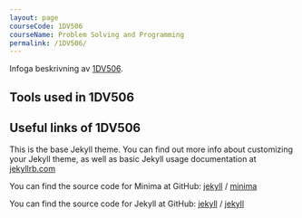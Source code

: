 ```yaml
---
layout: page
courseCode: 1DV506
courseName: Problem Solving and Programming
permalink: /1DV506/
---
```


Infoga beskrivning av [1DV506](https://mymoodle.lnu.se/course/view.php?id=36311).

## Tools used in 1DV506

## Useful links of 1DV506

This is the base Jekyll theme. You can find out more info about customizing your Jekyll theme, as well as basic Jekyll usage documentation at [jekyllrb.com](https://jekyllrb.com/)
 
You can find the source code for Minima at GitHub:
[jekyll][jekyll-organization] /
[minima](https://github.com/jekyll/minima)

You can find the source code for Jekyll at GitHub:
[jekyll][jekyll-organization] /
[jekyll](https://github.com/jekyll/jekyll)


[jekyll-organization]: https://github.com/jekyll